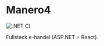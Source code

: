 # Manero4
![.NET CI](https://github.com/TomasLam/Manero4/actions/workflows/dotnet-ci.yml/badge.svg)

Fullstack e-handel (ASP.NET + React).